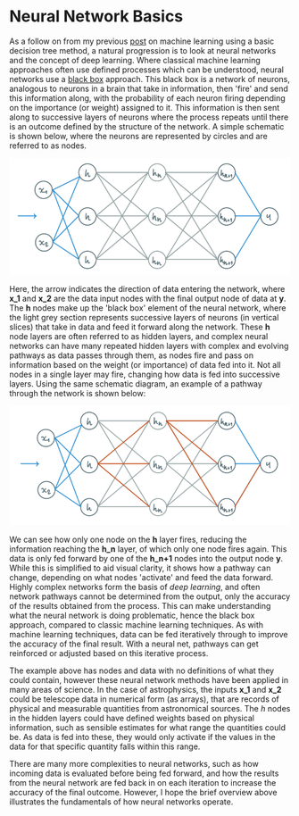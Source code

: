 # Neural Network Basics

As a follow on from my previous [post](https://bp-jones.github.io/2021/10/10/dec-tree-regression.html) on machine learning using a basic decision tree method, a natural progression is to look at neural networks and the concept of deep learning. Where classical machine learning approaches often use defined processes which can be understood, neural networks use a [black box](https://en.wikipedia.org/wiki/Black_box) approach. This black box is a network of neurons, analogous to neurons in a brain that take in information, then 'fire' and send this information along, with the probability of each neuron firing depending on the importance (or weight) assigned to it. This information is then sent along to successive layers of neurons where the process repeats until there is an outcome defined by the structure of the network. A simple schematic is shown below, where the neurons are represented by circles and are referred to as nodes.

![Neural Network Schematic](/img/2021-10-19_nn-dl_basics_imgs/nn_diag.png)

Here, the arrow indicates the direction of data entering the network, where **x_1** and **x_2** are the data input nodes with the final output node of data at **y**. The **h** nodes make up the 'black box' element of the neural network, where the light grey section represents successive layers of neurons (in vertical slices) that take in data and feed it forward along the network. These **h** node layers are often referred to as hidden layers, and complex neural networks can have many repeated hidden layers with complex and evolving pathways as data passes through them, as nodes fire and pass on information based on the weight (or importance) of data fed into it. Not all nodes in a single layer may fire, changing how data is fed into successive layers. Using the same schematic diagram, an example of a pathway through the network is shown below:

![Neural Network Schematic Pathway](/img/2021-10-19_nn-dl_basics_imgs/nn_diag_path.png)

We can see how only one node on the **h** layer fires, reducing the information reaching the **h_n** layer, of which only one node fires again. This data is only fed forward by one of the **h_n+1** nodes into the output node **y**. While this is simplified to aid visual clarity, it shows how a pathway can change, depending on what nodes 'activate' and feed the data forward. Highly complex networks form the basis of *deep learning*, and often network pathways cannot be determined from the output, only the accuracy of the results obtained from the process. This can make understanding what the neural network is doing problematic, hence the black box approach, compared to classic machine learning techniques. As with machine learning techniques, data can be fed iteratively through to improve the accuracy of the final result. With a neural net, pathways can get reinforced or adjusted based on this iterative process.

The example above has nodes and data with no definitions of what they could contain, however these neural network methods have been applied in many areas of science. In the case of astrophysics, the inputs **x_1** and **x_2** could be telescope data in numerical form (as arrays), that are records of physical and measurable quantities from astronomical sources. The $h$ nodes in the hidden layers could have defined weights based on physical information, such as sensible estimates for what range the quantities could be. As data is fed into these, they would only activate if the values in the data for that specific quantity falls within this range.

There are many more complexities to neural networks, such as how incoming data is evaluated before being fed forward, and how the results from the neural network are fed back in on each iteration to increase the accuracy of the final outcome. However, I hope the brief overview above illustrates the fundamentals of how neural networks operate.
